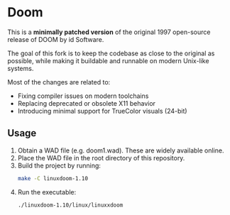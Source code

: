 # Doom

This is a **minimally patched version** of the original 1997 open-source release of DOOM by id Software.

The goal of this fork is to keep the codebase as close to the original as possible, while making it buildable and runnable on modern Unix-like systems.

Most of the changes are related to:

- Fixing compiler issues on modern toolchains
- Replacing deprecated or obsolete X11 behavior
- Introducing minimal support for TrueColor visuals (24-bit)

## Usage

1. Obtain a WAD file (e.g. doom1.wad). These are widely available online.
2. Place the WAD file in the root directory of this repository.
3. Build the project by running:
   ```sh
   make -C linuxdoom-1.10
   ```
4. Run the executable:
   ```sh
   ./linuxdoom-1.10/linux/linuxxdoom
   ```
